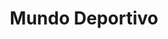 ---
title: "Mundo Deportivo"
url: /ciudad-autonoma-de-buenos-aires/mundo-deportivo/
shop: Kleidung
---
